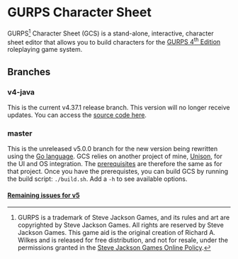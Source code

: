 # GURPS Character Sheet

GURPS[^1] Character Sheet (GCS) is a stand-alone, interactive, character sheet editor that allows you to build
characters for the [GURPS 4<sup>th</sup> Edition](http://www.sjgames.com/gurps) roleplaying game system.

## Branches

### v4-java

This is the current v4.37.1 release branch. This version will no longer receive updates. You can access the
[source code here](https://github.com/richardwilkes/gcs/tree/v4-java).

### master

This is the unreleased v5.0.0 branch for the new version being rewritten using the [Go language](http://go.dev). GCS
relies on another project of mine, [Unison](https://github.com/richardwilkes/unison), for the UI and OS integration. The
[prerequisites](https://github.com/richardwilkes/unison/blob/main/README.md) are therefore the same as for that project.
Once you have the prerequistes, you can build GCS by running the build script: `./build.sh`. Add a `-h` to see available
options.

#### [Remaining issues for v5](https://github.com/richardwilkes/gcs/milestone/1)

[^1]: GURPS is a trademark of Steve Jackson Games, and its rules and art are copyrighted by Steve Jackson Games. All
  rights are reserved by Steve Jackson Games. This game aid is the original creation of Richard A. Wilkes and is
  released for free distribution, and not for resale, under the permissions granted in the
  <a href="http://www.sjgames.com/general/online_policy.html">Steve Jackson Games Online Policy</a>.
